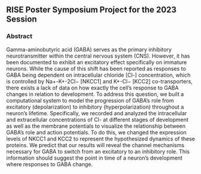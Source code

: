 ## RISE Poster Symposium Project for the 2023 Session

### Abstract

Gamma-aminobutyric acid (GABA) serves as the primary inhibitory neurotransmitter within the central nervous system (CNS). However, it has been documented to exhibit an excitatory effect specifically on immature neurons. While the cause of this shift has been reported as responses to GABA being dependent on intracellular chloride [Cl-] concentration, which is controlled by Na+-K+-2Cl− [NKCC1] and K+-Cl− [KCC2] co-transporters, there exists a lack of data on how exactly the cell’s response to GABA changes in relation to development. To address this question, we built a computational system to model the progression of GABA’s role from excitatory (depolarization) to inhibitory (hyperpolarization) throughout a neuron’s lifetime. Specifically, we recorded and analyzed the intracellular and extracellular concentrations of Cl- at different stages of development as well as the membrane potentials to visualize the relationship between GABA’s role and action potentials. To do this, we changed the expression levels of NKCC1 and KCC2 to represent the hypothesized dynamics of these proteins. We predict that our results will reveal the channel mechanisms necessary for GABA to switch from an excitatory to an inhibitory role. This information should suggest the point in time of a neuron’s development where responses to GABA change.
